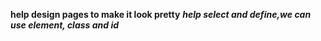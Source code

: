 **help design pages to make it look pretty**
***help select and define,we can use element, class and id***